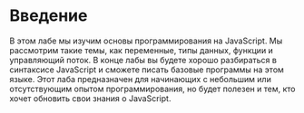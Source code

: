 # Введение

В этом лабе мы изучим основы программирования на JavaScript. Мы рассмотрим такие темы, как переменные, типы данных, функции и управляющий поток. В конце лабы вы будете хорошо разбираться в синтаксисе JavaScript и сможете писать базовые программы на этом языке. Этот лаба предназначен для начинающих с небольшим или отсутствующим опытом программирования, но будет полезен и тем, кто хочет обновить свои знания о JavaScript.
